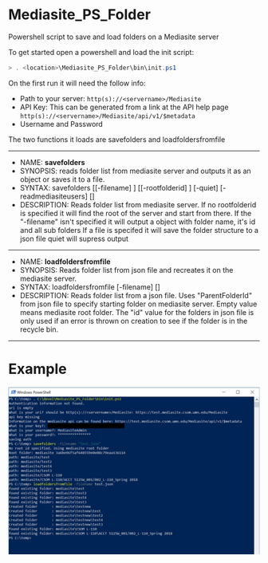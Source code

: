 # Mediasite_PS_Folder
Powershell script to save and load folders on a Mediasite server

To get started open a powershell and load the init script:
```powershell
> . <location>\Mediasite_PS_Folder\bin\init.ps1 
```

On the first run it will need the follow info:
+ Path to your server: ```http(s)://<servername>/Mediasite```
+ API Key:  This can be generated from a link at the API help page ```http(s)://<servername>/Mediasite/api/v1/$metadata```
+ Username and Password  

The two functions it loads are savefolders and loadfoldersfromfile

---

- NAME: **savefolders**
- SYNOPSIS: reads folder list from mediasite server and outputs it as an object or saves it to a file.
- SYNTAX: savefolders [[-filename] <String>] [[-rootfolderid] <String>] [-quiet] [-readmediasiteusers] [<CommonParameters>]
- DESCRIPTION: 
    Reads folder list from mediasite server.
    If no rootfolderid is specified it will find the root of the server and start from there.
    If the "-filename" isn't specified it will output a object with folder name, it's id and all sub folders
    If a file is specifed it will save the folder structure to a json file
    quiet will supress output

---

- NAME: **loadfoldersfromfile**
- SYNOPSIS: Reads folder list from json file and recreates it on the mediasite server.
- SYNTAX: loadfoldersfromfile [-filename] <String> [<CommonParameters>]
- DESCRIPTION:
    Reads folder list from a json file.
    Uses "ParentFolderId" from json file to specify starting folder on mediasite server.  Empty value means mediasite
    root folder.
    The "id" value for the folders in json file is only used if an error is thrown on creation to see if the folder is
    in the recycle bin.

---
# Example
![Example](/docs/images/folder_dump_example.JPG)
